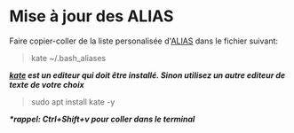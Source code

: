  # Mise à jour des ALIAS
Faire copier-coller de la liste personalisée d'[ALIAS](aliases) dans le fichier suivant: 
> kate ~/.bash_aliases

**_[kate](https://kate-editor.org)  est un editeur qui doit être installé. Sinon utilisez un autre editeur de texte de votre choix_**
> sudo apt install kate -y

**_*rappel: Ctrl+Shift+v pour coller dans le terminal_**

